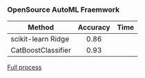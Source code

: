 ### OpenSource AutoML Fraemwork

| Method        | Accuracy      | Time  |
| ------------- |:-------------:| -----:|
|   scikit-learn Ridge    | 0.86          |       |
|   CatBoostClassifier    | 0.93          |       |

[Full process](Diagram.png)

